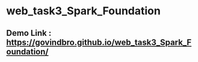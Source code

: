 # web_task3_Spark_Foundation
## Demo Link :  https://govindbro.github.io/web_task3_Spark_Foundation/
